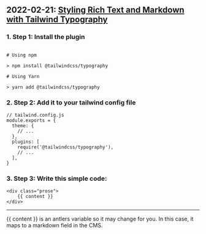 ## 2022-02-21: [Styling Rich Text and Markdown with Tailwind Typography](https://zaengle.com/blog/tailwind-typography-plugin)

### 1. Step 1: Install the plugin

```

# Using npm

> npm install @tailwindcss/typography

# Using Yarn

> yarn add @tailwindcss/typography
```

### 2. Step 2: Add it to your tailwind config file

```
// tailwind.config.js
module.exports = {
  theme: {
    // ...
  },
  plugins: [
    require('@tailwindcss/typography'),
    // ...
  ],
}
```

### 3. Step 3: Write this simple code:

```
<div class="prose">
	{{ content }}
</div>
```

---

{{ content }} is an antlers variable so it may change for you. In this case, it maps to a markdown field in the CMS.
